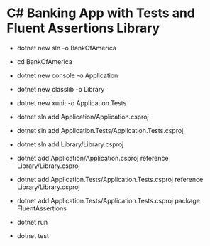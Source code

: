 # C# Banking App with Tests and Fluent Assertions Library

- dotnet new sln -o BankOfAmerica
- cd BankOfAmerica

- dotnet new console -o Application
- dotnet new classlib -o Library
- dotnet new xunit -o Application.Tests

- dotnet sln add Application/Application.csproj
- dotnet sln add Application.Tests/Application.Tests.csproj
- dotnet sln add Library/Library.csproj

- dotnet add Application/Application.csproj reference Library/Library.csproj
- dotnet add Application.Tests/Application.Tests.csproj reference Library/Library.csproj
- dotnet add Application.Tests/Application.Tests.csproj package FluentAssertions

- dotnet run
- dotnet test
